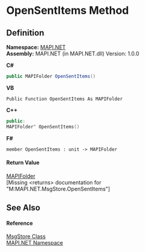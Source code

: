 # OpenSentItems Method




## Definition
**Namespace:** <a href="5bef4637-66f8-16d4-e5f4-4d0da57a1538.md">MAPI.NET</a>  
**Assembly:** MAPI.NET (in MAPI.NET.dll) Version: 1.0.0

**C#**
``` C#
public MAPIFolder OpenSentItems()
```
**VB**
``` VB
Public Function OpenSentItems As MAPIFolder
```
**C++**
``` C++
public:
MAPIFolder^ OpenSentItems()
```
**F#**
``` F#
member OpenSentItems : unit -> MAPIFolder 
```



#### Return Value
<a href="f0f65788-8462-2019-0156-d17cd0205fa2.md">MAPIFolder</a>  
\[Missing &lt;returns&gt; documentation for "M:MAPI.NET.MsgStore.OpenSentItems"\]

## See Also


#### Reference
<a href="6f2a2863-4894-51bc-e286-04b5a90167ef.md">MsgStore Class</a>  
<a href="5bef4637-66f8-16d4-e5f4-4d0da57a1538.md">MAPI.NET Namespace</a>  
